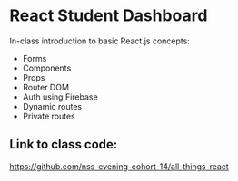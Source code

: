 # React Student Dashboard

In-class introduction to basic React.js concepts:
- Forms
- Components
- Props
- Router DOM
- Auth using Firebase
- Dynamic routes
- Private routes

## Link to class code: 

https://github.com/nss-evening-cohort-14/all-things-react
